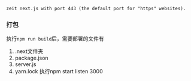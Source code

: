 `zeit next.js with port 443 (the default port for "https" websites).`

### 打包
执行`npm run build`后，需要部署的文件有
1. .next文件夹
2. package.json
3. server.js
4. yarn.lock
执行npm start listen 3000